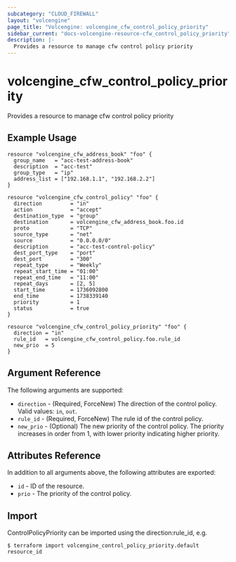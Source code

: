 ```yaml
---
subcategory: "CLOUD_FIREWALL"
layout: "volcengine"
page_title: "Volcengine: volcengine_cfw_control_policy_priority"
sidebar_current: "docs-volcengine-resource-cfw_control_policy_priority"
description: |-
  Provides a resource to manage cfw control policy priority
---
```

# volcengine_cfw_control_policy_priority
Provides a resource to manage cfw control policy priority
## Example Usage
```hcl
resource "volcengine_cfw_address_book" "foo" {
  group_name   = "acc-test-address-book"
  description  = "acc-test"
  group_type   = "ip"
  address_list = ["192.168.1.1", "192.168.2.2"]
}

resource "volcengine_cfw_control_policy" "foo" {
  direction         = "in"
  action            = "accept"
  destination_type  = "group"
  destination       = volcengine_cfw_address_book.foo.id
  proto             = "TCP"
  source_type       = "net"
  source            = "0.0.0.0/0"
  description       = "acc-test-control-policy"
  dest_port_type    = "port"
  dest_port         = "300"
  repeat_type       = "Weekly"
  repeat_start_time = "01:00"
  repeat_end_time   = "11:00"
  repeat_days       = [2, 5]
  start_time        = 1736092800
  end_time          = 1738339140
  priority          = 1
  status            = true
}

resource "volcengine_cfw_control_policy_priority" "foo" {
  direction = "in"
  rule_id   = volcengine_cfw_control_policy.foo.rule_id
  new_prio  = 5
}
```
## Argument Reference
The following arguments are supported:
* `direction` - (Required, ForceNew) The direction of the control policy. Valid values: `in`, `out`.
* `rule_id` - (Required, ForceNew) The rule id of the control policy.
* `new_prio` - (Optional) The new priority of the control policy. The priority increases in order from 1, with lower priority indicating higher priority.

## Attributes Reference
In addition to all arguments above, the following attributes are exported:
* `id` - ID of the resource.
* `prio` - The priority of the control policy.


## Import
ControlPolicyPriority can be imported using the direction:rule_id, e.g.
```
$ terraform import volcengine_control_policy_priority.default resource_id
```

